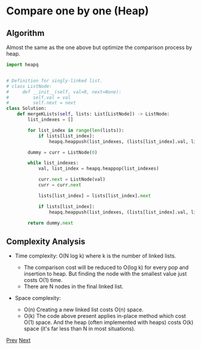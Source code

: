 # Compare one by one (Heap)

## Algorithm

Almost the same as the one above but optimize the comparison process by heap.

```python
import heapq


# Definition for singly-linked list.
# class ListNode:
#     def __init__(self, val=0, next=None):
#         self.val = val
#         self.next = next
class Solution:
    def mergeKLists(self, lists: List[ListNode]) -> ListNode:
        list_indexes = []

        for list_index in range(len(lists)):
            if lists[list_index]:
                heapq.heappush(list_indexes, (lists[list_index].val, list_index))

        dummy = curr = ListNode(0)

        while list_indexes:
            val, list_index = heapq.heappop(list_indexes)

            curr.next = ListNode(val)
            curr = curr.next

            lists[list_index] = lists[list_index].next

            if lists[list_index]:
                heapq.heappush(list_indexes, (lists[list_index].val, list_index))

        return dummy.next
```

## Complexity Analysis

* Time complexity: O(N log k) where k is the number of linked lists.

    * The comparison cost will be reduced to O(log k) for every pop and insertion to heap. But finding the node with the smallest value just costs O(1) time.
    * There are N nodes in the final linked list.

* Space complexity:

    * O(n) Creating a new linked list costs O(n) space.
    * O(k) The code above present applies in-place method which cost O(1) space. And the heap (often implemented with heaps) costs O(k) space (it's far less than N in most situations).
    
[Prev](solution3.md) [Next](solution5.md)